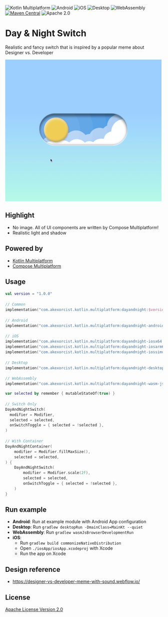 ![Kotlin Multiplatform](https://img.shields.io/badge/Kotlin-Multiplatform-6C3FD1.svg?style=flat&logo=kotlin&labelColor=white)
![Android](https://img.shields.io/badge/Android-34A853?logo=android&logoColor=white)
![iOS](https://img.shields.io/badge/iOS-gray?logo=apple&logoColor=white)
![Desktop](https://img.shields.io/badge/Desktop-0078C0)
![WebAssembly](https://img.shields.io/badge/WebAssembly-654FF0?logo=webassembly&logoColor=white)
[![Maven Central](https://img.shields.io/badge/MavenCentral-1.0.0-064F8C?labelColor=white)](https://central.sonatype.com/artifact/com.akexorcist.kotlin.multiplatform/dayandnight)
![Apache 2.0](https://img.shields.io/badge/License-Apache%202-D22128?logo=apache&labelColor=white&logoColor=D22128)

# Day & Night Switch
Realistic and fancy switch that is inspired by a popular meme about Designer vs. Developer

![Preview](./public/preview.gif)

## Highlight
* No image. All of UI components are written by Compose Multiplatform!
* Realistic light and shadow

## Powered by
* [Kotlin Multiplatform](https://www.jetbrains.com/kotlin-multiplatform/)
* [Compose Multiplatform](https://www.jetbrains.com/lp/compose-multiplatform/)

## Usage
```kotlin
val version = "1.0.0"

// Common
implementation("com.akexorcist.kotlin.multiplatform:dayandnight:$version")

// Android
implementation("com.akexorcist.kotlin.multiplatform:dayandnight-android:$version")

// iOS
implementation("com.akexorcist.kotlin.multiplatform:dayandnight-iosx64:$version")
implementation("com.akexorcist.kotlin.multiplatform:dayandnight-iosarm64:$version")
implementation("com.akexorcist.kotlin.multiplatform:dayandnight-iossimulatorarm64:$version")

// Desktop
implementation("com.akexorcist.kotlin.multiplatform:dayandnight-desktop:$version")

// WebAssembly
implementation("com.akexorcist.kotlin.multiplatform:dayandnight-wasm-js:$version")
```

```kotlin
var selected by remember { mutableStateOf(true) }

// Switch Only
DayAndNightSwitch(
  modifier = Modifier,
  selected = selected,
  onSwitchToggle = { selected = !selected },
)

// With Container
DayAndNightContainer(
    modifier = Modifier.fillMaxSize(),
    selected = selected,
) {
    DayAndNightSwitch(
        modifier = Modifier.scale(2f),
        selected = selected,
        onSwitchToggle = { selected = !selected },
    )
}
```

## Run example
* **Android**: Run at example module with Android App configuration
* **Desktop**: Run `gradlew desktopRun -DmainClass=MainKt --quiet`
* **WebAssembly**: Run `gradlew wasmJsBrowserDevelopmentRun`
* **iOS**:
  * Run `gradlew build commonizeNativeDistribution`
  * Open `./iosApp/iosApp.xcodeproj` with Xcode
  * Run the app on Xcode

## Design reference
* https://designer-vs-developer-meme-with-sound.webflow.io/

## License
[Apache License Version 2.0](./LICENSE)
